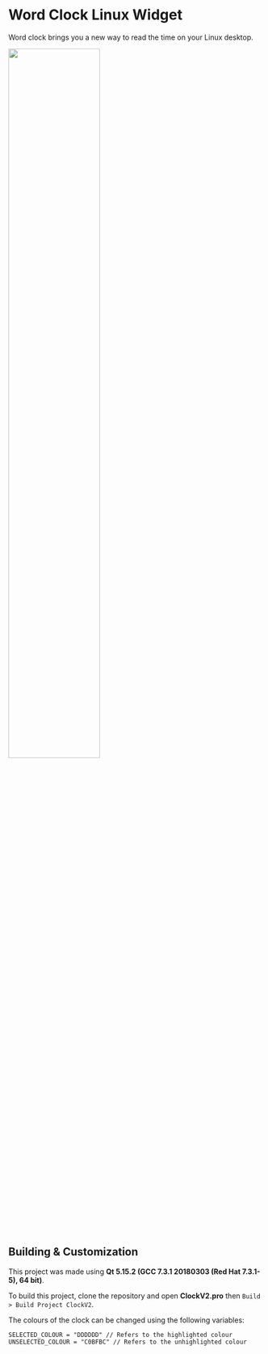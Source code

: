 # Word Clock Linux Widget
Word clock brings you a new way to read the time on your Linux desktop.

<img src="https://i.imgur.com/KzFHN6a.png" width=60% />

## Building & Customization
This project was made using **Qt 5.15.2 (GCC 7.3.1 20180303 (Red Hat 7.3.1-5), 64 bit)**.

To build this project, clone the repository and open **ClockV2.pro** then `Build > Build Project ClockV2`.

The colours of the clock can be changed using the following variables:

```
SELECTED_COLOUR = "DDDDDD" // Refers to the highlighted colour
UNSELECTED_COLOUR = "C0BFBC" // Refers to the unhighlighted colour
```
